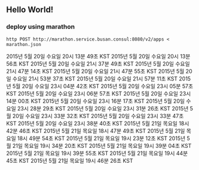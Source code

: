 ## Hello World!

### deploy using marathon

```
http POST http://marathon.service.busan.consul:8080/v2/apps < marathon.json
```
2015년 5월 20일 수요일 20시 13분 49초 KST
2015년 5월 20일 수요일 20시 13분 56초 KST
2015년 5월 20일 수요일 21시 37분 49초 KST
2015년 5월 20일 수요일 21시 47분 14초 KST
2015년 5월 20일 수요일 21시 47분 55초 KST
2015년 5월 20일 수요일 21시 53분 37초 KST
2015년 5월 20일 수요일 21시 57분 11초 KST
2015년 5월 20일 수요일 23시 04분 42초 KST
2015년 5월 20일 수요일 23시 05분 57초 KST
2015년 5월 20일 수요일 23시 06분 57초 KST
2015년 5월 20일 수요일 23시 14분 00초 KST
2015년 5월 20일 수요일 23시 16분 17초 KST
2015년 5월 20일 수요일 23시 28분 29초 KST
2015년 5월 20일 수요일 23시 31분 26초 KST
2015년 5월 20일 수요일 23시 33분 32초 KST
2015년 5월 20일 수요일 23시 33분 47초 KST
2015년 5월 20일 수요일 23시 38분 40초 KST
2015년 5월 21일 목요일 18시 42분 46초 KST
2015년 5월 21일 목요일 18시 47분 49초 KST
2015년 5월 21일 목요일 18시 49분 54초 KST
2015년 5월 21일 목요일 19시 23분 12초 KST
2015년 5월 21일 목요일 19시 34분 20초 KST
2015년 5월 21일 목요일 19시 39분 04초 KST
2015년 5월 21일 목요일 19시 39분 55초 KST
2015년 5월 21일 목요일 19시 44분 45초 KST
2015년 5월 21일 목요일 19시 46분 26초 KST

